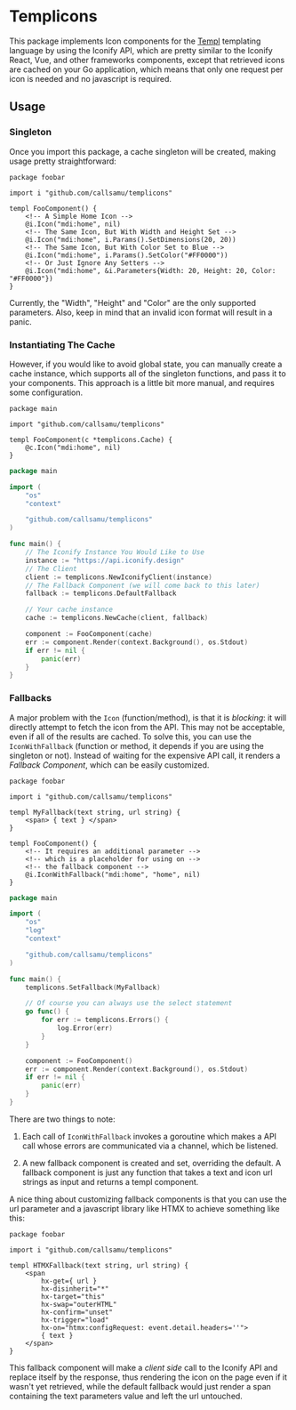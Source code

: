 # Templicons

This package implements Icon components for the [Templ](https://github.com/tempojs/tempo)
templating language by using the Iconify API, which are pretty similar to the Iconify React,
Vue, and other frameworks components, except that retrieved icons are cached on your Go application, 
which means that only one request per icon is needed and no javascript is required.

## Usage

### Singleton 

Once you import this package, a cache singleton will
be created, making usage pretty straightforward:

```templ
package foobar

import i "github.com/callsamu/templicons"

templ FooComponent() {
    <!-- A Simple Home Icon -->
    @i.Icon("mdi:home", nil)
    <!-- The Same Icon, But With Width and Height Set -->
    @i.Icon("mdi:home", i.Params().SetDimensions(20, 20))
    <!-- The Same Icon, But With Color Set to Blue -->
    @i.Icon("mdi:home", i.Params().SetColor("#FF0000"))
    <!-- Or Just Ignore Any Setters -->
    @i.Icon("mdi:home", &i.Parameters{Width: 20, Height: 20, Color: "#FF0000"})
}
```

Currently, the "Width", "Height" and "Color" are the only supported parameters. Also,
keep in mind that an invalid icon format will result in a panic.

### Instantiating The Cache

However, if you would like to avoid global state, you can manually create a cache
instance, which supports all of the singleton functions, and pass it to your components.
This approach is a little bit more manual, and requires some configuration.

```templ
package main

import "github.com/callsamu/templicons"

templ FooComponent(c *templicons.Cache) {
    @c.Icon("mdi:home", nil)
}
```

```go
package main

import (
    "os"
    "context"

    "github.com/callsamu/templicons"
)

func main() {
    // The Iconify Instance You Would Like to Use
    instance := "https://api.iconify.design"
    // The Client
    client := templicons.NewIconifyClient(instance)
    // The Fallback Component (we will come back to this later)
    fallback := templicons.DefaultFallback

    // Your cache instance
    cache := templicons.NewCache(client, fallback)

    component := FooComponent(cache)
    err := component.Render(context.Background(), os.Stdout)
    if err != nil {
        panic(err)
    }
}
```

### Fallbacks

A major problem with the `Icon` (function/method), is that it is *blocking*:
it will directly attempt to fetch the icon from the API. This may not be 
acceptable, even if all of the results are cached. To solve this, you
can use the `IconWithFallback` (function or method, it depends if you are using
the singleton or not). Instead of waiting for the expensive API call, it
renders a *Fallback Component*, which can be easily customized.

```templ
package foobar

import i "github.com/callsamu/templicons"

templ MyFallback(text string, url string) {
    <span> { text } </span>
}

templ FooComponent() {
    <!-- It requires an additional parameter -->
    <!-- which is a placeholder for using on -->
    <!-- the fallback component -->
    @i.IconWithFallback("mdi:home", "home", nil)
}
```

```go
package main

import (
    "os"
    "log"
    "context"

    "github.com/callsamu/templicons"
)

func main() {
    templicons.SetFallback(MyFallback)

    // Of course you can always use the select statement
    go func() {
        for err := templicons.Errors() {
            log.Error(err)
        }
    }

    component := FooComponent()
    err := component.Render(context.Background(), os.Stdout)
    if err != nil {
        panic(err)
    }
}
```

There are two things to note:

1. Each call of `IconWithFallback` invokes a goroutine which makes
   a API call whose errors are communicated via a channel, which
   be listened.

2. A new fallback component is created and set, overriding the default.
   A fallback component is just any function that takes a text and icon url
   strings as input and returns a templ component.

A nice thing about customizing fallback components is that you can use the url
parameter and a javascript library like HTMX to achieve something like this:

```templ
package foobar

import i "github.com/callsamu/templicons"

templ HTMXFallback(text string, url string) {
	<span 
		hx-get={ url }
		hx-disinherit="*"
		hx-target="this" 
		hx-swap="outerHTML" 
		hx-confirm="unset"
		hx-trigger="load"
		hx-on="htmx:configRequest: event.detail.headers=''">
        { text } 
    </span>
}
```

This fallback component will make a *client side* call to the Iconify API 
and replace itself by the response, thus rendering the icon on the page even 
if it wasn't yet retrieved, while the default fallback would just render
a span containing the text parameters value and left the url untouched.
